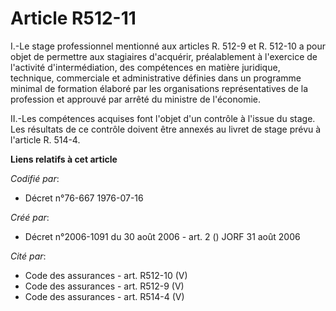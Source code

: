 # Article R512-11

I.-Le stage professionnel mentionné aux articles R. 512-9 et R. 512-10 a pour objet de permettre aux stagiaires d'acquérir,
préalablement à l'exercice de l'activité d'intermédiation, des compétences en matière juridique, technique, commerciale et
administrative définies dans un programme minimal de formation élaboré par les organisations représentatives de la profession
et approuvé par arrêté du ministre de l'économie. 

II.-Les compétences acquises font l'objet d'un contrôle à l'issue du stage. Les résultats de ce contrôle doivent être annexés
au livret de stage prévu à l'article R. 514-4.

**Liens relatifs à cet article**

_Codifié par_:

  - Décret n°76-667 1976-07-16

_Créé par_:

  - Décret n°2006-1091 du 30 août 2006 - art. 2 () JORF 31 août 2006

_Cité par_:

  - Code des assurances - art. R512-10 (V)
  - Code des assurances - art. R512-9 (V)
  - Code des assurances - art. R514-4 (V)
